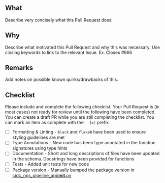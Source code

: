## What

Describe very concisely what this Pull Request does.

## Why

Describe what motivated this Pull Request and why this was necessary. Use closing keywords to link to the relevant Issue. Ex. Closes #666

## Remarks

Add notes on possible known quirks/drawbacks of this.

## Checklist

Please include and complete the following checklist. Your Pull Request is (in most cases) not ready for review until the following have been completed. You can create a draft PR while you are still completing the checklist. You can mark an item as complete with the `- [x]` prefix

- [ ] Formatting & Linting - `black` and `flake8` have been used to ensure styling guidelines are met
- [ ] Type Annotations - New code has been type annotated in the function signatures using type hints
- [ ] Documentation - Short and long descriptions of files have been updated in the schema. Docstrings have been provided for functions
- [ ] Tests - Added unit tests for new code
- [ ] Package version - Manually bumped the package version in [cidc_ngs_pipeline_api/__init__.py](https://github.com/CIMAC-CIDC/cidc-ngs-pipeline-api/blob/master/cidc_ngs_pipeline_api/__init__.py#L9)
